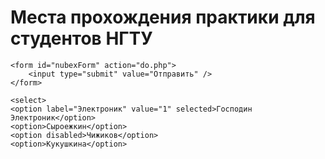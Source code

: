 # Места прохождения практики для студентов НГТУ
<html>
 <head>
  <meta charset="utf-8">
  <title>Тег SELECT</title>
 </head>
<body>
	
	<form id="nubexForm" action="do.php">
		<input type="submit" value="Отправить" />
	</form>
	
	<select>
	<option label="Электроник" value="1" selected>Господин Электроник</option>
	<option>Сыроежкин</option>
	<option disabled>Чижиков</option>
	<option>Кукушкина</option>
</select>
</body>
</html>
